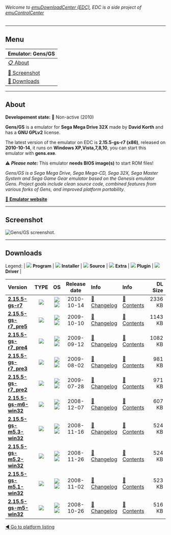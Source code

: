 ###### Welcome to [emuDownloadCenter (EDC)](https://github.com/PhoenixInteractiveNL/emuDownloadCenter/wiki/), EDC is a side project of [emuControlCenter](https://github.com/PhoenixInteractiveNL/emuControlCenter/wiki/)
***
## Menu
| **Emulator: Gens/GS** |
|:---------|
| [:clipboard: About](#about) |
| [:sunrise: Screenshot](#screenshot) |
| [:floppy_disk: Downloads](#downloads) |
***
## About
**Developement state:** :red_circle: Non-active (2010)

**Gens/GS** is a emulator for **Sega Mega Drive 32X** made by **David Korth** and has a **GNU GPLv2** license.

The latest version of the emulator on EDC is **2.15.5-gs-r7 (x86)**, released on **2010-10-14**, it runs on **Windows XP,Vista,7,8,10**, you can start this emulator with **gens.exe**.

:warning: _**Please note:**_ This emulator **needs BIOS image(s)** to start ROM files!

_Gens/GS is a Sega Mega Drive, Sega Mega-CD, Sega 32X, Sega Master System and Sega Game Gear emulator based on the Genesis emulator Gens. Project goals include clean source code, combined features from various forks of Gens, and improved platform portability._

[:link: **Emulator website**](http://sonicretro.org)
***
## Screenshot
![](https://raw.githubusercontent.com/PhoenixInteractiveNL/emuDownloadCenter/master/hooks/gensgs/emulator_screen_01.jpg "Gens/GS screenshot.")
***
## Downloads
Legend:
| ![](https://raw.githubusercontent.com/wiki/PhoenixInteractiveNL/emuDownloadCenter/images_misc/icon_program_24.png) **Program** | 
![](https://raw.githubusercontent.com/wiki/PhoenixInteractiveNL/emuDownloadCenter/images_misc/icon_installer_24.png) **Installer** | 
![](https://raw.githubusercontent.com/wiki/PhoenixInteractiveNL/emuDownloadCenter/images_misc/icon_source_code_24.png) **Source** | 
![](https://raw.githubusercontent.com/wiki/PhoenixInteractiveNL/emuDownloadCenter/images_misc/icon_extra_24.png) **Extra** | 
![](https://raw.githubusercontent.com/wiki/PhoenixInteractiveNL/emuDownloadCenter/images_misc/icon_plugin_24.png) **Plugin** | 
![](https://raw.githubusercontent.com/wiki/PhoenixInteractiveNL/emuDownloadCenter/images_misc/icon_driver_24.png) **Driver** | 


| Version  | TYPE | OS | Release date  | Info       | Info       | DL Size    |
|:---------|:----:|:--:|:-------------:|:-----------|:-----------|-----------:|
| [**2.15.5-gs-r7**](https://github.com/PhoenixInteractiveNL/edc-repo0001/raw/master/gensgs/2.15.5-gs-r7.7z) | ![](https://raw.githubusercontent.com/wiki/PhoenixInteractiveNL/emuDownloadCenter/images_misc/icon_program_24.png) | ![](https://raw.githubusercontent.com/wiki/PhoenixInteractiveNL/emuDownloadCenter/images_misc/logo_windows_24.png)![](https://raw.githubusercontent.com/wiki/PhoenixInteractiveNL/emuDownloadCenter/images_misc/icon_32-bit_24.png) | 2010-10-14 | [:page_facing_up: Changelog](https://github.com/PhoenixInteractiveNL/edc-repo0001/blob/master/gensgs/2.15.5-gs-r7_changelog.txt) | [:mag_right: Contents](https://github.com/PhoenixInteractiveNL/edc-repo0001/blob/master/gensgs/2.15.5-gs-r7_contents.txt) | 2336 KB |
| [**2.15.5-gs-r7_pre5**](https://github.com/PhoenixInteractiveNL/edc-repo0001/raw/master/gensgs/2.15.5-gs-r7_pre5.7z) | ![](https://raw.githubusercontent.com/wiki/PhoenixInteractiveNL/emuDownloadCenter/images_misc/icon_program_24.png) | ![](https://raw.githubusercontent.com/wiki/PhoenixInteractiveNL/emuDownloadCenter/images_misc/logo_windows_24.png)![](https://raw.githubusercontent.com/wiki/PhoenixInteractiveNL/emuDownloadCenter/images_misc/icon_32-bit_24.png) | 2009-10-10 | [:page_facing_up: Changelog](https://github.com/PhoenixInteractiveNL/edc-repo0001/blob/master/gensgs/2.15.5-gs-r7_pre5_changelog.txt) | [:mag_right: Contents](https://github.com/PhoenixInteractiveNL/edc-repo0001/blob/master/gensgs/2.15.5-gs-r7_pre5_contents.txt) | 1143 KB |
| [**2.15.5-gs-r7_pre4**](https://github.com/PhoenixInteractiveNL/edc-repo0001/raw/master/gensgs/2.15.5-gs-r7_pre4.7z) | ![](https://raw.githubusercontent.com/wiki/PhoenixInteractiveNL/emuDownloadCenter/images_misc/icon_program_24.png) | ![](https://raw.githubusercontent.com/wiki/PhoenixInteractiveNL/emuDownloadCenter/images_misc/logo_windows_24.png)![](https://raw.githubusercontent.com/wiki/PhoenixInteractiveNL/emuDownloadCenter/images_misc/icon_32-bit_24.png) | 2009-09-12 | [:page_facing_up: Changelog](https://github.com/PhoenixInteractiveNL/edc-repo0001/blob/master/gensgs/2.15.5-gs-r7_pre4_changelog.txt) | [:mag_right: Contents](https://github.com/PhoenixInteractiveNL/edc-repo0001/blob/master/gensgs/2.15.5-gs-r7_pre4_contents.txt) | 1082 KB |
| [**2.15.5-gs-r7_pre3**](https://github.com/PhoenixInteractiveNL/edc-repo0001/raw/master/gensgs/2.15.5-gs-r7_pre3.7z) | ![](https://raw.githubusercontent.com/wiki/PhoenixInteractiveNL/emuDownloadCenter/images_misc/icon_program_24.png) | ![](https://raw.githubusercontent.com/wiki/PhoenixInteractiveNL/emuDownloadCenter/images_misc/logo_windows_24.png)![](https://raw.githubusercontent.com/wiki/PhoenixInteractiveNL/emuDownloadCenter/images_misc/icon_32-bit_24.png) | 2009-08-02 | [:page_facing_up: Changelog](https://github.com/PhoenixInteractiveNL/edc-repo0001/blob/master/gensgs/2.15.5-gs-r7_pre3_changelog.txt) | [:mag_right: Contents](https://github.com/PhoenixInteractiveNL/edc-repo0001/blob/master/gensgs/2.15.5-gs-r7_pre3_contents.txt) | 981 KB |
| [**2.15.5-gs-r7_pre2**](https://github.com/PhoenixInteractiveNL/edc-repo0001/raw/master/gensgs/2.15.5-gs-r7_pre2.7z) | ![](https://raw.githubusercontent.com/wiki/PhoenixInteractiveNL/emuDownloadCenter/images_misc/icon_program_24.png) | ![](https://raw.githubusercontent.com/wiki/PhoenixInteractiveNL/emuDownloadCenter/images_misc/logo_windows_24.png)![](https://raw.githubusercontent.com/wiki/PhoenixInteractiveNL/emuDownloadCenter/images_misc/icon_32-bit_24.png) | 2009-07-28 | [:page_facing_up: Changelog](https://github.com/PhoenixInteractiveNL/edc-repo0001/blob/master/gensgs/2.15.5-gs-r7_pre2_changelog.txt) | [:mag_right: Contents](https://github.com/PhoenixInteractiveNL/edc-repo0001/blob/master/gensgs/2.15.5-gs-r7_pre2_contents.txt) | 971 KB |
| [**2.15.5-gs-m6-win32**](https://github.com/PhoenixInteractiveNL/edc-repo0001/raw/master/gensgs/2.15.5-gs-m6-win32.7z) | ![](https://raw.githubusercontent.com/wiki/PhoenixInteractiveNL/emuDownloadCenter/images_misc/icon_program_24.png) | ![](https://raw.githubusercontent.com/wiki/PhoenixInteractiveNL/emuDownloadCenter/images_misc/logo_windows_24.png)![](https://raw.githubusercontent.com/wiki/PhoenixInteractiveNL/emuDownloadCenter/images_misc/icon_32-bit_24.png) | 2008-12-07 | [:page_facing_up: Changelog](https://github.com/PhoenixInteractiveNL/edc-repo0001/blob/master/gensgs/2.15.5-gs-m6-win32_changelog.txt) | [:mag_right: Contents](https://github.com/PhoenixInteractiveNL/edc-repo0001/blob/master/gensgs/2.15.5-gs-m6-win32_contents.txt) | 607 KB |
| [**2.15.5-gs-m5.3-win32**](https://github.com/PhoenixInteractiveNL/edc-repo0001/raw/master/gensgs/2.15.5-gs-m5.3-win32.7z) | ![](https://raw.githubusercontent.com/wiki/PhoenixInteractiveNL/emuDownloadCenter/images_misc/icon_program_24.png) | ![](https://raw.githubusercontent.com/wiki/PhoenixInteractiveNL/emuDownloadCenter/images_misc/logo_windows_24.png)![](https://raw.githubusercontent.com/wiki/PhoenixInteractiveNL/emuDownloadCenter/images_misc/icon_32-bit_24.png) | 2008-11-16 | [:page_facing_up: Changelog](https://github.com/PhoenixInteractiveNL/edc-repo0001/blob/master/gensgs/2.15.5-gs-m5.3-win32_changelog.txt) | [:mag_right: Contents](https://github.com/PhoenixInteractiveNL/edc-repo0001/blob/master/gensgs/2.15.5-gs-m5.3-win32_contents.txt) | 524 KB |
| [**2.15.5-gs-m5.2-win32**](https://github.com/PhoenixInteractiveNL/edc-repo0001/raw/master/gensgs/2.15.5-gs-m5.2-win32.7z) | ![](https://raw.githubusercontent.com/wiki/PhoenixInteractiveNL/emuDownloadCenter/images_misc/icon_program_24.png) | ![](https://raw.githubusercontent.com/wiki/PhoenixInteractiveNL/emuDownloadCenter/images_misc/logo_windows_24.png)![](https://raw.githubusercontent.com/wiki/PhoenixInteractiveNL/emuDownloadCenter/images_misc/icon_32-bit_24.png) | 2008-11-26 | [:page_facing_up: Changelog](https://github.com/PhoenixInteractiveNL/edc-repo0001/blob/master/gensgs/2.15.5-gs-m5.2-win32_changelog.txt) | [:mag_right: Contents](https://github.com/PhoenixInteractiveNL/edc-repo0001/blob/master/gensgs/2.15.5-gs-m5.2-win32_contents.txt) | 524 KB |
| [**2.15.5-gs-m5.1-win32**](https://github.com/PhoenixInteractiveNL/edc-repo0001/raw/master/gensgs/2.15.5-gs-m5.1-win32.7z) | ![](https://raw.githubusercontent.com/wiki/PhoenixInteractiveNL/emuDownloadCenter/images_misc/icon_program_24.png) | ![](https://raw.githubusercontent.com/wiki/PhoenixInteractiveNL/emuDownloadCenter/images_misc/logo_windows_24.png)![](https://raw.githubusercontent.com/wiki/PhoenixInteractiveNL/emuDownloadCenter/images_misc/icon_32-bit_24.png) | 2008-11-02 | [:page_facing_up: Changelog](https://github.com/PhoenixInteractiveNL/edc-repo0001/blob/master/gensgs/2.15.5-gs-m5.1-win32_changelog.txt) | [:mag_right: Contents](https://github.com/PhoenixInteractiveNL/edc-repo0001/blob/master/gensgs/2.15.5-gs-m5.1-win32_contents.txt) | 523 KB |
| [**2.15.5-gs-m5-win32**](https://github.com/PhoenixInteractiveNL/edc-repo0001/raw/master/gensgs/2.15.5-gs-m5-win32.7z) | ![](https://raw.githubusercontent.com/wiki/PhoenixInteractiveNL/emuDownloadCenter/images_misc/icon_program_24.png) | ![](https://raw.githubusercontent.com/wiki/PhoenixInteractiveNL/emuDownloadCenter/images_misc/logo_windows_24.png)![](https://raw.githubusercontent.com/wiki/PhoenixInteractiveNL/emuDownloadCenter/images_misc/icon_32-bit_24.png) | 2008-10-26 | [:page_facing_up: Changelog](https://github.com/PhoenixInteractiveNL/edc-repo0001/blob/master/gensgs/2.15.5-gs-m5-win32_changelog.txt) | [:mag_right: Contents](https://github.com/PhoenixInteractiveNL/edc-repo0001/blob/master/gensgs/2.15.5-gs-m5-win32_contents.txt) | 516 KB |

[:arrow_backward: Go to platform listing](https://github.com/PhoenixInteractiveNL/emuDownloadCenter/wiki/EDC-Platform-List)
